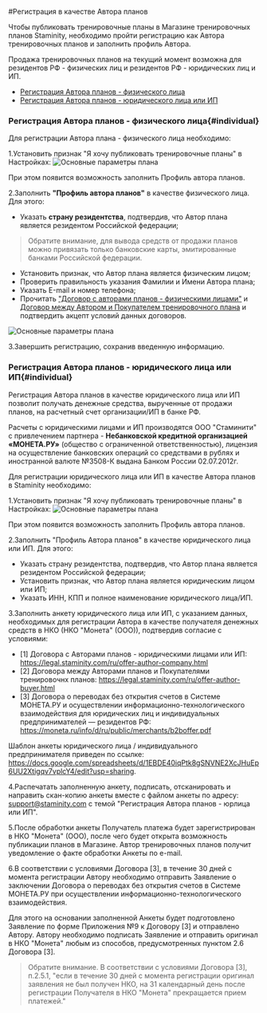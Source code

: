 #Регистрация в качестве Автора планов

Чтобы публиковать тренировочные планы в Магазине тренировочных планов Staminity, необходимо пройти регистрацию как Автора тренировочных планов и заполнить профиль Автора.

Продажа тренировочных планов на текущий момент возможна для резидентов РФ - физических лиц и резидентов РФ - юридических лиц и ИП.

* [Регистрация Автора планов - физического лица](#individual)
* [Регистрация Автора планов - юридического лица или ИП](#company)

### Регистрация Автора планов - физического лица{#individual}

Для регистрации Автора плана - физического лица необходимо:

1.Установить признак "Я хочу публиковать тренировочные планы" в Настройках:
![Основные параметры плана](https://264710.selcdn.ru/assets/images/_new/settings/agent-author-isactive.png)  

При этом появится возможность заполнить Профиль автора планов.

2.Заполнить **"Профиль автора планов"** в качестве физического лица. 
Для этого:
* Указать **страну резидентства**, подтвердив, что Автор плана является резидентом Российской федерации;
> Обратите внимание, для вывода средств от продажи планов можно привязать только банковские карты, эмитированные банками Российской федерации.

* Установить признак, что Автор плана является физическим лицом;
* Проверить правильность указания Фамилии и Имени Автора плана;
* Указать Е-mail и номер телефона;
* Прочитать ["Договор с авторами планов - физическими лицами"](https://legal.staminity.com/ru/offer-author-individual.html) и [Договор между Автором и Покупателем тренировочного плана](https://legal.staminity.com/ru/offer-author-buyer.html) и подтвердить акцепт условий данных договоров. 

![Основные параметры плана](https://264710.selcdn.ru/assets/images/_new/settings/agent-author-individual.png) 

3.Завершить регистрацию, сохранив введенную информацию.

### Регистрация Автора планов - юридического лица или ИП{#individual}

Регистрация Автора планов в качестве юридического лица или ИП позволит получать денежные средства, вырученные от продажи планов, на расчетный счет организации/ИП в банке РФ.

Расчеты с юридическими лицами и ИП производятся ООО "Стаминити" с привлечением партнера - **Небанковской кредитной организацией «МОНЕТА.РУ»** (общество с ограниченной ответственностью), лицензия на осуществление банковских операций со средствами в рублях и иностранной валюте №3508-К выдана Банком России 02.07.2012г.

Для регистрации юридического лица или ИП в качестве Автора планов в Staminity необходимо:

1.Установить признак "Я хочу публиковать тренировочные планы" в Настройках:
![Основные параметры плана](https://264710.selcdn.ru/assets/images/_new/settings/agent-author-isactive.png)  

При этом появится возможность заполнить Профиль автора планов.

2.Заполнить "Профиль Автора планов" в качестве юридического лица или ИП. Для этого:
* Указать страну резидентства, подтвердив, что Автор плана является резидентом Российской федерации;
* Установить признак, что Автор плана является юридическим лицом или ИП;
* Указать ИНН, КПП и полное наименование юридического лица/ИП.

3.Заполнить анкету юридического лица или ИП, с указанием данных, необходимых для регистрации Автора в качестве получателя денежных средств в НКО (НКО "Монета" (ООО)), подтвердив согласие с условиями:
* [1] Договора с Авторами планов - юридическими лицами или ИП:  
https://legal.staminity.com/ru/offer-author-company.html
* [2] Договора между Авторами планов и Покупателями тренировочнх планов: https://legal.staminity.com/ru/offer-author-buyer.html
* [3] Договора о переводах без открытия счетов в Системе МОНЕТА.РУ и осуществлении информационно-технологического взаимодействия для юридических лиц и индивидуальных предпринимателей — резидентов РФ: https://moneta.ru/info/d/ru/public/merchants/b2boffer.pdf

Шаблон анкеты юридического лица / индивидуального предпринимателя приведен по ссылке: https://docs.google.com/spreadsheets/d/1EBDE40iqPtk8gSNVNE2XcJHuEp6UU2Xtigqv7vplcY4/edit?usp=sharing.

4.Распечатать заполненную анкету, подписать, отсканировать и направить скан-копию анкеты вместе с файлом анкеты по адресу: [support@staminity.com](mailto:support@staminity.com) с темой "Регистрация Автора планов - юрлица или ИП".

5.После обработки анкеты Получатель платежа будет зарегистрирован в НКО "Монета" (ООО), после чего будет открыта возможность публикации планов в Магазине. Автор тренировочных планов получит уведомление о факте обработки Анкеты по e-mail.

6.В соответствии с условиями Договора [3], в течение 30 дней с момента регистрации Автору необходимо отправить Заявление о заключении Договора о переводах без открытия счетов в Системе МОНЕТА.РУ при осуществлении информационно-технологического взаимодействия.

Для этого на основании заполненной Анкеты будет подготовлено Заявление по форме Приложения №9 к Договору [3] и отправлено Автору. Автору необходимо подписать Заявление и отправить оригинал в НКО "Монета" любым из способов, предусмотренных пунктом 2.6 Договора [3].

> Обратите внимание. В соответствии с условиями Договора [3], п.2.5.1, "если в течение 30 дней с момента регистрации оригинал заявления не был получен НКО, на 31 календарный день после регистрации Получателя в НКО "Монета" прекращается прием платежей." 